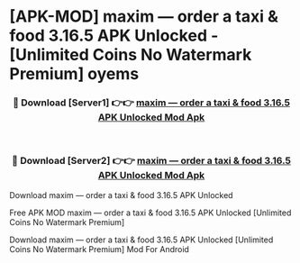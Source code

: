 # [APK-MOD] maxim — order a taxi & food 3.16.5 APK Unlocked - [Unlimited Coins No Watermark Premium] oyems



<div align="center">
<h3>🔴 Download [Server1] 👉👉 <a href="https://momento.my/?title=maxim_—_order_a_taxi_&_food_3.16.5_APK_Unlocked">maxim — order a taxi & food 3.16.5 APK Unlocked Mod Apk</a></h3><br>

<h3>🔴 Download [Server2] 👉👉 <a href="https://momento.my/?title=maxim_—_order_a_taxi_&_food_3.16.5_APK_Unlocked">maxim — order a taxi & food 3.16.5 APK Unlocked Mod Apk</a></h3>
</div>



Download maxim — order a taxi & food 3.16.5 APK Unlocked 

Free APK MOD maxim — order a taxi & food 3.16.5 APK Unlocked [Unlimited Coins No Watermark Premium]

Download maxim — order a taxi & food 3.16.5 APK Unlocked [Unlimited Coins No Watermark Premium] Mod For Android
